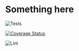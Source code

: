 # Something here

![Tests](https://github.com/Tatsh/xirvik-tools/workflows/Tests/badge.svg)

[![Coverage Status](https://coveralls.io/repos/github/Tatsh/xirvik-tools/badge.svg?branch=master)](https://coveralls.io/github/Tatsh/xirvik-tools?branch=master)

![Lint](https://github.com/Tatsh/xirvik-tools/workflows/Lint/badge.svg)
